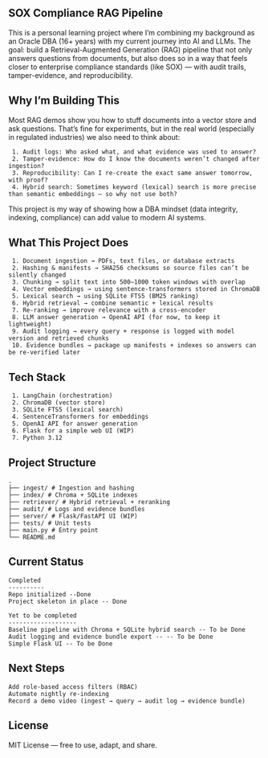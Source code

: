 **SOX Compliance RAG Pipeline**
---------------------------------------------------------------------------------------------------------------------

This is a personal learning project where I’m combining my background as an Oracle DBA (16+ years) with my current journey into AI and LLMs.
The goal: build a Retrieval-Augmented Generation (RAG) pipeline that not only answers questions from documents, but also does so in a way that feels closer to enterprise compliance standards (like SOX) — with audit trails, tamper-evidence, and reproducibility.

**Why I’m Building This**
---------------------------------------------------------------------------------------------------------------------

Most RAG demos show you how to stuff documents into a vector store and ask questions. That’s fine for experiments, but in the real world (especially in regulated industries) we also need to think about:
```
 1. Audit logs: Who asked what, and what evidence was used to answer?
 2. Tamper-evidence: How do I know the documents weren’t changed after ingestion?
 3. Reproducibility: Can I re-create the exact same answer tomorrow, with proof?
 4. Hybrid search: Sometimes keyword (lexical) search is more precise than semantic embeddings — so why not use both?
```
This project is my way of showing how a DBA mindset (data integrity, indexing, compliance) can add value to modern AI systems.

**What This Project Does**
---------------------------------------------------------------------------------------------------------------------
```
 1. Document ingestion → PDFs, text files, or database extracts
 2. Hashing & manifests → SHA256 checksums so source files can’t be silently changed
 3. Chunking → split text into 500–1000 token windows with overlap
 4. Vector embeddings → using sentence-transformers stored in ChromaDB
 5. Lexical search → using SQLite FTS5 (BM25 ranking)
 6. Hybrid retrieval → combine semantic + lexical results
 7. Re-ranking → improve relevance with a cross-encoder
 8. LLM answer generation → OpenAI API (for now, to keep it lightweight)
 9. Audit logging → every query + response is logged with model version and retrieved chunks
 10. Evidence bundles → package up manifests + indexes so answers can be re-verified later
```
**Tech Stack**
---------------------------------------------------------------------------------------------------------------------
```
 1. LangChain (orchestration)
 2. ChromaDB (vector store)
 3. SQLite FTS5 (lexical search) 
 4. SentenceTransformers for embeddings 
 5. OpenAI API for answer generation
 6. Flask for a simple web UI (WIP) 
 7. Python 3.12
```
**Project Structure**
---------------------------------------------------------------------------------------------------------------------

```
.
├── ingest/ # Ingestion and hashing
├── index/ # Chroma + SQLite indexes
├── retriever/ # Hybrid retrieval + reranking
├── audit/ # Logs and evidence bundles
├── server/ # Flask/FastAPI UI (WIP)
├── tests/ # Unit tests
├── main.py # Entry point
└── README.md
```

**Current Status**
---------------------------------------------------------------------------------------------------------------------
```
Completed
----------
Repo initialized --Done
Project skeleton in place -- Done

Yet to be completed
-------------------
Baseline pipeline with Chroma + SQLite hybrid search -- To be Done
Audit logging and evidence bundle export -- -- To be Done
Simple Flask UI -- To be Done
```
**Next Steps**
---------------------------------------------------------------------------------------------------------------------
```
Add role-based access filters (RBAC)
Automate nightly re-indexing
Record a demo video (ingest → query → audit log → evidence bundle)
```
**License**
---------------------------------------------------------------------------------------------------------------------
MIT License — free to use, adapt, and share.







